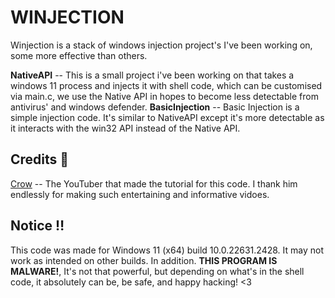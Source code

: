 # WINJECTION
Winjection is a stack of windows injection project's I've been working on, some more effective than others.

**NativeAPI** -- This is a small project i've been working on that takes a windows 11 process and injects it with shell code, which can be customised via main.c, we use the Native API in hopes to become less detectable from antivirus' and windows defender.
**BasicInjection** -- Basic Injection is a simple injection code. It's similar to NativeAPI except it's more detectable as it interacts with the win32 API instead of the Native API.
## Credits 📜
[Crow](https://www.youtube.com/@crr0ww) -- The YouTuber that made the tutorial for this code. I thank him endlessly for making such entertaining and informative vidoes.

## Notice ‼️
This code was made for Windows 11 (x64) build 10.0.22631.2428. It may not work as intended on other builds. In addition. **THIS PROGRAM IS MALWARE!**, It's not that powerful, but depending on what's in the shell code, it absolutely can be, be safe, and happy hacking! <3
